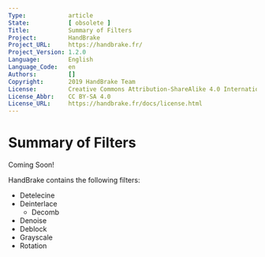 ```yaml
---
Type:            article
State:           [ obsolete ]
Title:           Summary of Filters
Project:         HandBrake
Project_URL:     https://handbrake.fr/
Project_Version: 1.2.0
Language:        English
Language_Code:   en
Authors:         []
Copyright:       2019 HandBrake Team
License:         Creative Commons Attribution-ShareAlike 4.0 International
License_Abbr:    CC BY-SA 4.0
License_URL:     https://handbrake.fr/docs/license.html
---
```


Summary of Filters
=============================

Coming Soon!

HandBrake contains the following filters:

- Detelecine
- Deinterlace 
  - Decomb
- Denoise
- Deblock
- Grayscale
- Rotation
